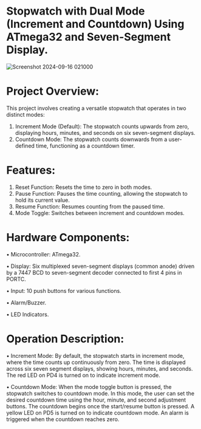 
# Stopwatch with Dual Mode (Increment and Countdown) Using ATmega32 and Seven-Segment Display.

![Screenshot 2024-09-16 021000](https://github.com/user-attachments/assets/fbeee9a2-ece6-4823-9811-812835d724a0)

# Project Overview: 
This project involves creating a versatile stopwatch that operates in two distinct modes: 
1. Increment Mode (Default): The stopwatch counts upwards from zero, displaying hours, minutes, and seconds on six seven-segment displays. 
3. Countdown Mode: The stopwatch counts downwards from a user-defined time, functioning as a countdown timer. 

# Features: 
1. Reset Function: Resets the time to zero in both modes.
2. Pause Function: Pauses the time counting, allowing the stopwatch to hold its current value.
3. Resume Function: Resumes counting from the paused time.
4. Mode Toggle: Switches between increment and countdown modes.

# Hardware Components: 
• Microcontroller: ATmega32.

• Display: Six multiplexed seven-segment displays (common anode) driven by a 7447 BCD to seven-segment decoder connected to first 4 pins in PORTC. 

• Input: 10 push buttons for various functions.

• Alarm/Buzzer.

• LED Indicators.

# Operation Description: 
• Increment Mode: By default, the stopwatch starts in increment mode, where the time counts up continuously from zero. The time is displayed across six seven segment displays, showing hours, minutes, and seconds. The red LED on PD4 is turned on to indicate increment mode. 

• Countdown Mode: When the mode toggle button is pressed, the stopwatch switches to countdown mode. In this mode, the user can set the desired countdown time using the hour, minute, and second adjustment buttons. The countdown begins once the start/resume button is pressed. A yellow LED on PD5 is turned on to indicate countdown mode. An alarm is triggered when the countdown reaches zero.
